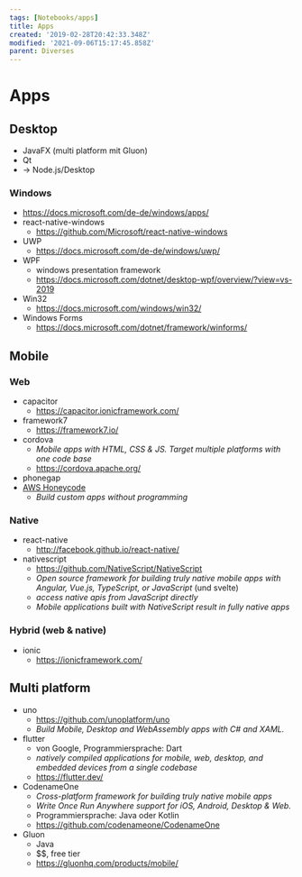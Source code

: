 ```yaml
---
tags: [Notebooks/apps]
title: Apps
created: '2019-02-28T20:42:33.348Z'
modified: '2021-09-06T15:17:45.858Z'
parent: Diverses
---
```


# Apps

## Desktop
- JavaFX (multi platform mit Gluon)
- Qt
- → Node.js/Desktop


### Windows
- https://docs.microsoft.com/de-de/windows/apps/
- react-native-windows
  - https://github.com/Microsoft/react-native-windows
- UWP
  - https://docs.microsoft.com/de-de/windows/uwp/
- WPF
  - windows presentation framework
  - https://docs.microsoft.com/dotnet/desktop-wpf/overview/?view=vs-2019
- Win32
  - https://docs.microsoft.com/windows/win32/
- Windows Forms
  - https://docs.microsoft.com/dotnet/framework/winforms/


## Mobile

### Web
- capacitor
  - https://capacitor.ionicframework.com/
- framework7
  - https://framework7.io/
- cordova
  - *Mobile apps with HTML, CSS & JS. Target multiple platforms with one code base*
  - https://cordova.apache.org/
- phonegap
- [AWS Honeycode](https://www.honeycode.aws/)
  - *Build custom apps without programming*

### Native
- react-native
  - http://facebook.github.io/react-native/
- nativescript
  - https://github.com/NativeScript/NativeScript
  - *Open source framework for building truly native mobile apps with Angular, Vue.js, TypeScript, or JavaScript* (und svelte)
  - *access native apis from JavaScript directly*
  - *Mobile applications built with NativeScript result in fully native apps*

### Hybrid (web & native)
- ionic
  - https://ionicframework.com/


## Multi platform
- uno
  - https://github.com/unoplatform/uno
  - *Build Mobile, Desktop and WebAssembly apps with C# and XAML.*
- flutter
  - von Google, Programmiersprache: Dart
  - *natively compiled applications for mobile, web, desktop, and embedded devices from a single codebase*
  - https://flutter.dev/
- CodenameOne
  - *Cross-platform framework for building truly native mobile apps*
  - *Write Once Run Anywhere support for iOS, Android, Desktop & Web.*
  - Programmiersprache: Java oder Kotlin
  - https://github.com/codenameone/CodenameOne
- Gluon
  - Java
  - $$, free tier
  - https://gluonhq.com/products/mobile/
